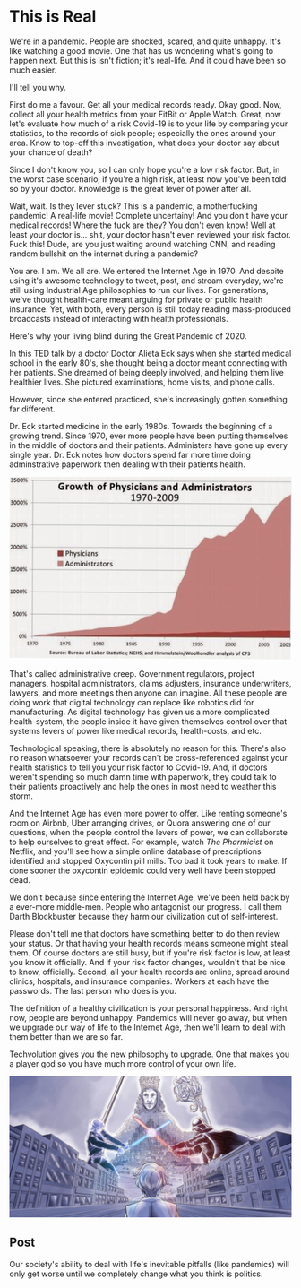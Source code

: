 
# This is Real

We're in a pandemic. People are shocked, scared, and quite unhappy. It's like watching a good movie. One that  has us wondering what's going to happen next. But this is isn't fiction; it's real-life. And it could have been so much easier.

I'll tell you why.

First do me a favour. Get all your medical records ready. Okay good. Now, collect all your health metrics from your FitBit or Apple Watch. Great, now let's evaluate how much of a risk Covid-19 is to your life by comparing your statistics, to the records of sick people; especially the ones around your area. Know to top-off this investigation, what does your doctor say about your chance of death?

Since I don't know you, so I can only hope you're a low risk factor. But, in the worst case scenario, if you're a high risk, at least now you've been told so by your doctor. Knowledge is the great lever of power after all.

Wait, wait. Is they lever stuck? This is a pandemic, a motherfucking pandemic! A real-life movie! Complete uncertainy! And you don't have your medical records! Where the fuck are they? You don't even know! Well at least your doctor is... shit, your doctor hasn't even reviewed your risk factor. Fuck this! Dude, are you just waiting around watching CNN, and reading random bullshit on the internet during a pandemic?

You are. I am. We all are. We entered the Internet Age in 1970. And despite using it's awesome technology to tweet, post, and stream everyday, we're still using Industrial Age philosophies to run our lives. For generations, we've thought health-care meant arguing for private or public health insurance. Yet, with both, every person is still today reading mass-produced broadcasts instead of interacting with health professionals. 

Here's why your living blind during the Great Pandemic of 2020.

In this TED talk by a doctor Doctor Alieta Eck says when she started medical school in the early 80's, she thought being a doctor meant connecting with her patients. She dreamed of being deeply involved, and helping them live healthier lives. She pictured examinations, home visits, and phone calls.

However, since she entered practiced, she's increasingly gotten something far different.

Dr. Eck started medicine in the early 1980s. Towards the beginning of a growing trend. Since 1970, ever more people have been putting themselves in the middle of doctors and their patients. Administers have gone up every single year. Dr. Eck notes how doctors spend far more time doing adminstrative paperwork then dealing with their patients health.

![Health Admins](/img\diagrams\healthcare-administrators.png)

That's called administrative creep. Government regulators, project managers, hospital administrators, claims adjusters, insurance underwriters, lawyers, and more meetings then anyone can imagine. All these people are doing work that digital technology can replace like robotics did for manufacturing. As digital technology has given us a more complicated health-system, the people inside it have given themselves control over that systems levers of power like medical records, health-costs, and etc.

Technological speaking, there is absolutely no reason for this. There's also no reason whatsoever your records can't be cross-referenced against your health statistics to tell you your risk factor to Covid-19. And, if doctors weren't spending so much damn time with paperwork, they could talk to their patients proactively and help the ones in most need to weather this storm.

And the Internet Age has even more power to offer. Like renting someone's room on Airbnb, Uber arranging drives, or Quora answering one of our questions, when the people control the levers of power, we can collaborate to help ourselves to great effect. For example, watch _The Pharmicist_ on Netflix, and you'll see how a simple online database of prescriptions identified and stopped Oxycontin pill mills. Too bad it took years to make. If done sooner the oxycontin epidemic could very well have been stopped dead.

We don't because since entering the Internet Age, we've been held back by a ever-more middle-men. People who antagonist our progress. I call them Darth Blockbuster because they harm our civilization out of self-interest.

Please don't tell me that doctors have something better to do then review your status. Or that having your health records means someone might steal them. Of course doctors are still busy, but if you're risk factor is low, at least you know it officially. And if your risk factor changes, wouldn't that be nice to know, officially. Second, all your health records are online, spread around clinics, hospitals, and insurance companies. Workers at each have the passwords. The last person who does is you.

The definition of a healthy civilization is your personal happiness. And right now, people are beyond unhappy. Pandemics will never go away, but when we upgrade our way of life to the Internet Age, then we'll learn to deal with them better than we are so far.

Techvolution gives you the new philosophy to upgrade. One that makes you a player god so you have much more control of your own life.

![Illustration](/img\sketches\playergod-stargazer.jpg)

## Post

Our society's ability to deal with life's inevitable pitfalls (like pandemics) will only get worse until we completely change what you think is politics.
